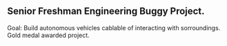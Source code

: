## Senior Freshman Engineering Buggy Project. 
Goal: Build autonomous vehicles cablable of interacting with sorroundings. Gold medal awarded project.
